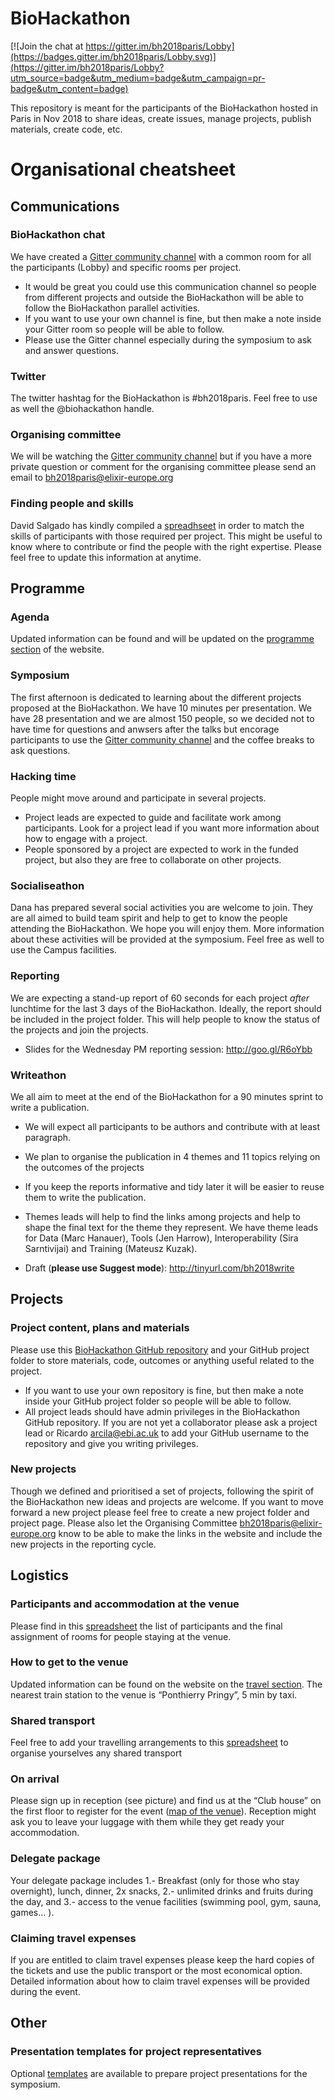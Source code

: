 # BioHackathon

[![Join the chat at https://gitter.im/bh2018paris/Lobby](https://badges.gitter.im/bh2018paris/Lobby.svg)](https://gitter.im/bh2018paris/Lobby?utm_source=badge&utm_medium=badge&utm_campaign=pr-badge&utm_content=badge)

This repository is meant for the participants of the BioHackathon hosted in Paris in Nov 2018 to share ideas, create issues, manage projects, publish materials, create code, etc.

# Organisational cheatsheet
## Communications
### BioHackathon chat
We have created a [Gitter community channel](https://gitter.im/bh2018paris) with a common room for all the participants (Lobby) and specific rooms per project.
* It would be great you could use this communication channel so people from different projects and outside the BioHackathon will be able to follow the BioHackathon parallel activities.
* If you want to use your own channel is fine, but then make a note inside your Gitter room so people will be able to follow. 
* Please use the Gitter channel especially during the symposium to ask and answer questions.
### Twitter 
The twitter hashtag for the BioHackathon is #bh2018paris. Feel free to use as well the @biohackathon ‏handle.
### Organising committee
We will be watching the [Gitter community channel](https://gitter.im/bh2018paris) but if you have a more private question or comment for the organising committee please send an email to bh2018paris@elixir-europe.org

### Finding people and skills

David Salgado has kindly compiled a [spreadhseet](https://goo.gl/sgCrEh) in order to match the skills of  participants with those  required per project. This might be useful to know where to contribute or find the people with the right expertise. Please feel free to update this information at anytime.

## Programme
### Agenda
Updated information can be found and will be updated on the [programme section](http://bh2018paris.info/programme.html) of the website.
### Symposium
The first afternoon is dedicated to learning about the different projects proposed at the BioHackathon. We have 10 minutes per presentation. We have 28 presentation and we are almost 150 people, so we decided not to have time for questions and anwsers after the talks but encorage participants to use the [Gitter community channel](https://gitter.im/bh2018paris) and the coffee breaks to ask questions.
### Hacking time
People might move around and participate in several projects.
* Project leads are expected to guide and facilitate work among participants. Look for a project lead if you want more information about how to engage with a project.
* People sponsored by a project are expected to work in the funded project, but also they are free to collaborate on other projects.
### Socialiseathon
Dana has prepared several social activities you are welcome to join. They are all aimed to build team spirit and help to get to know the people attending the BioHackathon. We hope you will enjoy them. More information about these activities will be provided at the symposium. Feel free as well to use the Campus facilities.
### Reporting
We are expecting a stand-up report of 60 seconds for each project *after* lunchtime for the last 3 days of the BioHackathon. Ideally, the report should be included in the project folder. This will help people to know the status of the projects and join the projects.

* Slides for the Wednesday PM reporting session: <http://goo.gl/R6oYbb>

### Writeathon
We all aim to meet at the end of the BioHackathon for a 90 minutes sprint to write a publication.
* We will expect all participants to be authors and contribute with at least paragraph. 
* We plan to organise the publication in 4 themes and 11 topics relying on the outcomes of the projects
* If you keep the reports informative and tidy later it will be easier to reuse them to write the publication.
* Themes leads will help to find the links among projects and help to shape the final text for the theme they represent. We have theme leads for Data (Marc Hanauer), Tools (Jen Harrow), Interoperability (Sira Sarntivijai) and Training (Mateusz Kuzak).

* Draft (**please use Suggest mode**): <http://tinyurl.com/bh2018write>

## Projects
### Project content, plans and materials
Please use this [BioHackathon GitHub repository](https://github.com/elixir-europe/BioHackathon) and your GitHub project folder to store materials, code, outcomes or anything useful related to the project.
* If you want to use your own repository is fine, but then make a note inside your GitHub project folder so people will be able to follow. 
* All project leads should have admin privileges in the BioHackathon GitHub repository. If you are not yet a collaborator please ask a project lead or Ricardo <arcila@ebi.ac.uk> to add your GitHub username to the repository and give you writing privileges.
### New projects
Though we defined and prioritised a set of projects, following the spirit of the BioHackathon new ideas and projects are welcome. If you want to move forward a new project please feel free to create a new project folder and project page. Please also let the Organising Committee <bh2018paris@elixir-europe.org> know to be able to make the links in the website and include the new projects in the reporting cycle.

## Logistics 
### Participants and accommodation at the venue
Please find in this [spreadsheet](https://docs.google.com/spreadsheets/d/1A93q7WguYwzQZ0ImhsyL0bwTvgVj3-JF48aK6Ew5T7w/edit?usp=sharing) the list of participants and the final assignment of rooms for people staying at the venue.
### How to get to the venue 
Updated information can be found on the website on the [travel section](http://bh2018paris.info/venue.html#venue-access). The nearest train station to the venue is “Ponthierry Pringy”, 5 min by taxi.
### Shared transport
Feel free to add your travelling arrangements to this [spreadsheet](https://docs.google.com/spreadsheets/d/1A93q7WguYwzQZ0ImhsyL0bwTvgVj3-JF48aK6Ew5T7w/edit#gid=1988643929) to organise yourselves any shared transport
### On arrival  
Please sign up in reception (see picture) and find us at the “Club house” on the first floor to register for the event ([map of the venue](https://www.chateauform.com/wp-content/uploads/2015/10/plan_masse_berges-de-seine_gb-V3.pdf)). Reception might ask you to leave your luggage with them while they get ready your accommodation.
### Delegate package
Your delegate package includes 1.- Breakfast (only for those who stay overnight), lunch, dinner, 2x snacks, 2.- unlimited drinks and fruits during the day, and 3.- access to the venue facilities (swimming pool, gym, sauna, games… ).
### Claiming travel expenses
If you are entitled to claim travel expenses please keep the hard copies of the tickets and use the public transport or the most economical option. Detailed information about how to claim travel expenses will be provided during the event.
 
## Other

### Presentation templates for project representatives

Optional [templates](_templates) are available to prepare project presentations for the symposium.
